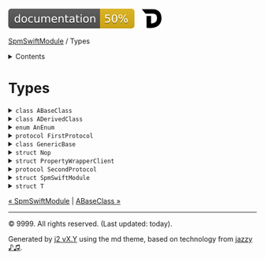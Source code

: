 <!--
Bebop simple MD theme
Copyright 2020 J2 Authors
Licensed under MIT (https://github.com/johnfairh/J2/blob/master/LICENSE)
-->
![50%](badge.svg)
[![Open in Dash](img/dash.svg)](dash-feed://https%3A%2F%2Fwww%2Egoogle%2Ecom%2F)


[SpmSwiftModule](index.md)
 / Types


<details>
<summary>Contents</summary>


Types

  * [ABaseClass](types/abaseclass.md?swift)


  * [ADerivedClass](types/aderivedclass.md?swift)


  * [AnEnum](types/anenum.md?swift)


  * [FirstProtocol](types/firstprotocol1.md?swift)


  * [GenericBase](types/genericbase.md?swift)


  * [Nop](types/nop.md?swift)


  * [PropertyWrapperClient](types/propertywrapperclient.md?swift)


  * [SecondProtocol](types/secondprotocol.md?swift)


  * [SpmSwiftModule](types/spmswiftmodule.md?swift)

    * [Nested1](types/spmswiftmodule/nested1.md?swift)

    * [Nested2](types/spmswiftmodule.md?swift#nested2)


  * [T](#t1)



[Functions](functions.md?swift)

  * [deprecatedFunction(callback:)](functions.md?swift#deprecatedfunctioncallback)


  * [functionA(arg1:_:arg3:)](functions.md?swift#functionaarg1_arg3)



[Operators](operators.md?swift)

  * [+(T, T)](operators.md?swift#t-t)



[Extensions](extensions.md?swift)

  * [Collection](extensions/collection.md?swift)


  * [String.Element](extensions/stringelement.md?swift)





</details>

# Types

















<details>
<summary><code>class ABaseClass</code></summary>








A base class






#### Declaration

``` swift
public class ABaseClass
```








[Show members](types/abaseclass.md?swift)

[Show on GitHub](https://www.bbc.co.uk//Sources/SpmSwiftModule/SpmSwiftModule.swift#L60-L95)
</details>









<details>
<summary><code>class ADerivedClass</code></summary>








A derived class






#### Declaration

``` swift
public class ADerivedClass<T, Q> : ABaseClass where Q : Sequence
```








[Show members](types/aderivedclass.md?swift)

[Show on GitHub](https://www.bbc.co.uk//Sources/SpmSwiftModule/SpmSwiftModule.swift#L106-L117)
</details>









<details>
<summary><code>enum AnEnum</code></summary>








An enum






#### Declaration

``` swift
public enum AnEnum
```








[Show members](types/anenum.md?swift)

[Show on GitHub](https://www.bbc.co.uk//Sources/SpmSwiftModule/SpmSwiftModule.swift#L24-L33)
</details>









<details>
<summary><code>protocol FirstProtocol</code></summary>








A protocol.






#### Declaration

``` swift
public protocol FirstProtocol
```








[Show members](types/firstprotocol1.md?swift)

[Show on GitHub](https://www.bbc.co.uk//Sources/SpmSwiftModule/Protocols.swift#L2-L14)
</details>









<details>
<summary><code>class GenericBase</code></summary>








Undocumented






#### Declaration

``` swift
class GenericBase<T>

extension GenericBase : CustomStringConvertible
```








[Show members](types/genericbase.md?swift)

[Show on GitHub](https://www.bbc.co.uk//Sources/SpmSwiftModule/Extensions.swift#L1-L10)
</details>









<details>
<summary><code>struct Nop</code></summary>








Undocumented






#### Declaration

``` swift
@propertyWrapper
struct Nop
```








[Show members](types/nop.md?swift)

[Show on GitHub](https://www.bbc.co.uk//Sources/SpmSwiftModule/SpmSwiftModule.swift#L120-L126)
</details>









<details>
<summary><code>struct PropertyWrapperClient</code></summary>








See [`@Nop`](types/nop.md).






#### Declaration

``` swift
struct PropertyWrapperClient
```








[Show members](types/propertywrapperclient.md?swift)

[Show on GitHub](https://www.bbc.co.uk//Sources/SpmSwiftModule/SpmSwiftModule.swift#L129-L132)
</details>









<details>
<summary><code>protocol SecondProtocol</code></summary>








Undocumented






#### Declaration

``` swift
public protocol SecondProtocol : FirstProtocol
```








[Show members](types/secondprotocol.md?swift)

[Show on GitHub](https://www.bbc.co.uk//Sources/SpmSwiftModule/Protocols.swift#L30-L32)
</details>









<details>
<summary><code>struct SpmSwiftModule</code></summary>








Main structure






#### Declaration

``` swift
public struct SpmSwiftModule
```








[Show members](types/spmswiftmodule.md?swift)

[Show on GitHub](https://www.bbc.co.uk//Sources/SpmSwiftModule/SpmSwiftModule.swift#L2-L21)
</details>









<details>
<summary><code>struct T</code></summary>








Undocumented






#### Declaration

``` swift
struct T
```










[Show on GitHub](https://www.bbc.co.uk//Sources/SpmSwiftModule/SpmSwiftModule.swift#L97-L98)
</details>





[&laquo; SpmSwiftModule](index.html) | [ABaseClass &raquo;](types/abaseclass.md?swift)


-----
&copy; 9999. All rights reserved. (Last updated: today).


Generated by [j2 vX.Y](https://github.com/johnfairh/j2)
using the md theme, based on technology from
[jazzy ♪♫](https://github.com/realm/jazzy).


